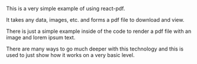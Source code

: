 This is a very simple example of using react-pdf.

It takes any data, images, etc. and forms a pdf file to download and view.

There is just a simple example inside of the code to render a pdf file with an image and lorem ipsum text.

There are many ways to go much deeper with this technology and this is used to just show how it works on a very basic level.